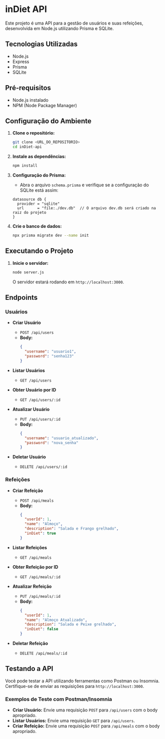 # inDiet API

Este projeto é uma API para a gestão de usuários e suas refeições, desenvolvida em Node.js utilizando Prisma e SQLite.

## Tecnologias Utilizadas

- Node.js
- Express
- Prisma
- SQLite

## Pré-requisitos

- Node.js instalado
- NPM (Node Package Manager)

## Configuração do Ambiente

1. **Clone o repositório:**
   ```bash
   git clone <URL_DO_REPOSITORIO>
   cd inDiet-api
   ```

2. **Instale as dependências:**
   ```bash
   npm install
   ```

3. **Configuração do Prisma:**
   - Abra o arquivo `schema.prisma` e verifique se a configuração do SQLite está assim:
   ```prisma
   datasource db {
     provider = "sqlite"
     url      = "file:./dev.db"  // O arquivo dev.db será criado na raiz do projeto
   }
   ```

4. **Crie o banco de dados:**
   ```bash
   npx prisma migrate dev --name init
   ```

## Executando o Projeto

1. **Inicie o servidor:**
   ```bash
   node server.js
   ```
   O servidor estará rodando em `http://localhost:3000`.

## Endpoints

### Usuários

- **Criar Usuário**
  - `POST /api/users`
  - **Body:**
    ```json
    {
      "username": "usuario1",
      "password": "senha123"
    }
    ```

- **Listar Usuários**
  - `GET /api/users`

- **Obter Usuário por ID**
  - `GET /api/users/:id`

- **Atualizar Usuário**
  - `PUT /api/users/:id`
  - **Body:**
    ```json
    {
      "username": "usuario_atualizado",
      "password": "nova_senha"
    }
    ```

- **Deletar Usuário**
  - `DELETE /api/users/:id`

### Refeições

- **Criar Refeição**
  - `POST /api/meals`
  - **Body:**
    ```json
    {
      "userId": 1,
      "name": "Almoço",
      "description": "Salada e Frango grelhado",
      "inDiet": true
    }
    ```

- **Listar Refeições**
  - `GET /api/meals`

- **Obter Refeição por ID**
  - `GET /api/meals/:id`

- **Atualizar Refeição**
  - `PUT /api/meals/:id`
  - **Body:**
    ```json
    {
      "userId": 1,
      "name": "Almoço Atualizado",
      "description": "Salada e Peixe grelhado",
      "inDiet": false
    }
    ```

- **Deletar Refeição**
  - `DELETE /api/meals/:id`

## Testando a API

Você pode testar a API utilizando ferramentas como Postman ou Insomnia. Certifique-se de enviar as requisições para `http://localhost:3000`.

### Exemplos de Teste com Postman/Insomnia

- **Criar Usuário:** Envie uma requisição `POST` para `/api/users` com o body apropriado.
- **Listar Usuários:** Envie uma requisição `GET` para `/api/users`.
- **Criar Refeição:** Envie uma requisição `POST` para `/api/meals` com o body apropriado.
